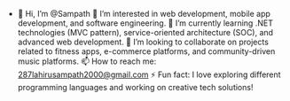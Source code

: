 - 👋 Hi, I’m @Sampath
👀 I’m interested in web development, mobile app development, and software engineering.
🌱 I’m currently learning .NET technologies (MVC pattern), service-oriented architecture (SOC), and advanced web development.
💞️ I’m looking to collaborate on projects related to fitness apps, e-commerce platforms, and community-driven music platforms.
📫 How to reach me: 287lahirusampath2000@gmail.com
⚡ Fun fact: I love exploring different programming languages and working on creative tech solutions!


<!---
Sampathcode12/Sampathcode12 is a ✨ special ✨ repository because its `README.md` (this file) appears on your GitHub profile.
You can click the Preview link to take a look at your changes.
--->
